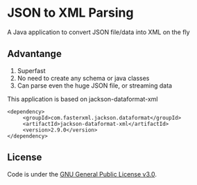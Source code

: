 # JSON to XML Parsing
A Java application to convert JSON file/data into XML on the fly

Advantange
----------
 1. Superfast
 1. No need to create any schema or java classes
 1. Can parse even the huge JSON file, or streaming data

This application is based on jackson-dataformat-xml

```
<dependency>
     <groupId>com.fasterxml.jackson.dataformat</groupId>
     <artifactId>jackson-dataformat-xml</artifactId>
     <version>2.9.0</version>
</dependency>
```

## License
Code is under the [GNU General Public License v3.0](https://github.com/rajiv7/json-xml-parser/blob/master/LICENSE).
